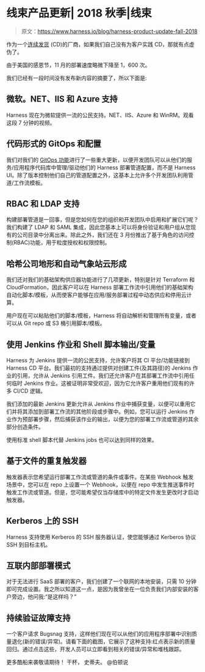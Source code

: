 # 线束产品更新| 2018 秋季|线束

> 原文：<https://www.harness.io/blog/harness-product-update-fall-2018>

作为一个[连续发货](https://harness.io/products/continuous-delivery/) (CD)的厂商，如果我们自己没有为客户实践 CD，那就有点虚伪了。

由于美国的感恩节，11 月的部署速度略微下降至 1，600 次。

我们已经有一段时间没有发布新内容的摘要了，所以下面是:

## 微软。NET、IIS 和 Azure 支持

Harness 现在为微软提供一流的公民支持。NET、IIS、Azure 和 WinRM。观看这段 7 分钟的视频。

## 代码形式的 GitOps 和配置

我们对我们的 [GitOps 功能](https://docs.harness.io/article/htvzryeqjw-configuration-as-code)进行了一些重大更新，以便开发团队可以从他们的服务/应用程序代码库中管理/驱动他们的 Harness 部署管道配置，而不是 Harness UI。除了版本控制他们自己的管道配置之外，这基本上允许多个开发团队利用管道/工作流模板。

## RBAC 和 LDAP 支持

构建部署管道是一回事，但是您如何在您的组织和开发团队中启用和扩展它们呢？我们构建了 LDAP 和 SAML 集成，因此您基本上可以将身份验证和用户组从您现有的公司目录中分离出来。除此之外，我们还在 3 月份推出了基于角色的访问控制(RBAC)功能，用于粒度授权和权限控制。

## 哈希公司地形和自动气象站云形成

我们还对我们的基础架构供应器功能进行了几项更新，特别是针对 Terraform 和 CloudFormation，因此客户可以在 Harness 部署工作流中引用他们的基础架构自动化脚本/模板，从而使客户能够在应用/服务部署过程中动态供应和停用云计算。

用户现在可以粘贴他们的脚本/模板，Harness 将自动解析和管理所有变量，或者可以从 Git repo 或 S3 桶引用脚本/模板。

## 使用 Jenkins 作业和 Shell 脚本输出/变量

Harness 为 Jenkins 提供一流的公民支持，允许客户将其 CI 平台/功能链接到 Harness CD 平台。我们最初的支持通过提供对创建工件(及其路径)的 Jenkins 作业的引用，允许从 Jenkins 引用工件。我们还允许客户在其部署工作流中引用任何临时 Jenkins 作业。这被证明非常受欢迎，因为它允许客户重用他们现有的许多 CI/CD 逻辑。

我们添加的最新 Jenkins 更新允许从 Jenkins 作业中捕获变量，以便可以重用它们并将其添加到部署工作流的其他阶段或步骤中。例如，您可以运行 Jenkins 作业作为预部署步骤，然后捕获该作业的输出，以便为您的部署工作流或管道的其余部分创造条件。

使用标准 shell 脚本代替 Jenkins jobs 也可以达到同样的效果。

## 基于文件的重复触发器

触发器表示您希望运行部署工作流或管道的条件或事件。在某些 Webhook 触发场景中，您可以在 repo 上设置一个 Webhook，以便在 repo 中发生推送事件时触发工作流或管道。但是，您可能希望仅当存储库中的特定文件发生更改时才启动触发器。

## Kerberos 上的 SSH

Harness 支持使用 Kerberos 的 SSH 服务器认证，使您能够通过 Kerberos 协议 SSH 到目标主机。

## 互联内部部署模式

对于无法进行 SaaS 部署的客户，我们创建了一个联网的本地安装，只需 10 分钟即可完成设置。我之所以知道这一点，是因为我曾坐在一位负责我们内部安装的客户旁边，他问我:“是这样吗？”

## 持续验证故障支持

一个客户请求 Bugsnag 支持，这样他们现在可以从他们的应用程序部署中识别质量退化(新的错误/异常)。请看下面的截图，它展示了这种支持:红点表示新的质量回归。通过点击这些，开发人员可以立即看到相关的错误/异常和堆栈跟踪。

更多酷船来袭敬请期待！
干杯，
史蒂夫。
@伯顿说